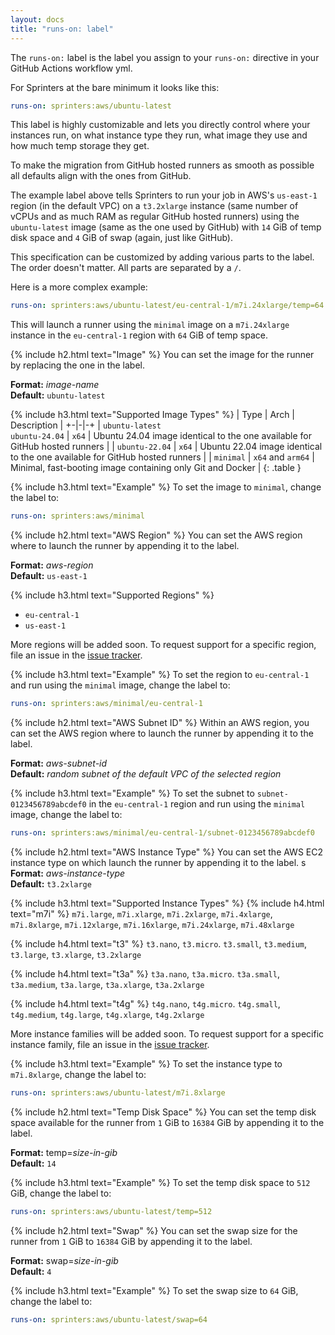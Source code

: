 ```yaml
---
layout: docs
title: "runs-on: label"
---
```

The `runs-on:` label is the label you assign to your `runs-on:` directive in your GitHub Actions workflow yml.

For Sprinters at the bare minimum it looks like this:

```yaml
runs-on: sprinters:aws/ubuntu-latest
```

This label is highly customizable and lets you directly control where your instances run, on what instance type they run,
what image they use and how much temp storage they get.

To make the migration from GitHub hosted runners as smooth as possible all defaults align with the ones from GitHub.

The example label above tells Sprinters to run your job in AWS's `us-east-1` region (in the default VPC)
on a `t3.2xlarge` instance (same number of vCPUs and as much RAM as regular GitHub hosted runners) using
the `ubuntu-latest` image (same as the one used by GitHub) with `14` GiB of temp disk space and `4` GiB of swap (again, just like GitHub).

This specification can be customized by adding various parts to the label. The order doesn't matter. All parts are separated by a `/`.

Here is a more complex example:

```yaml
runs-on: sprinters:aws/ubuntu-latest/eu-central-1/m7i.24xlarge/temp=64
```

This will launch a runner using the `minimal` image on a `m7i.24xlarge` instance in the `eu-central-1` region with `64` GiB of temp space.

{% include h2.html text="Image" %}
You can set the image for the runner by replacing the one in the label.

**Format:** _image-name_\
**Default:** `ubuntu-latest`

{% include h3.html text="Supported Image Types" %}
| Type | Arch | Description |
+-|-|-+
| `ubuntu-latest` <br> `ubuntu-24.04` | `x64` | Ubuntu 24.04 image identical to the one available for GitHub hosted runners |
| `ubuntu-22.04` | `x64` | Ubuntu 22.04 image identical to the one available for GitHub hosted runners |
| `minimal` | `x64` and `arm64` | Minimal, fast-booting image containing only Git and Docker |
{: .table }

{% include h3.html text="Example" %}
To set the image to `minimal`, change the label to:

```yaml
runs-on: sprinters:aws/minimal
```

{% include h2.html text="AWS Region" %}
You can set the AWS region where to launch the runner by appending it to the label.

**Format:** _aws-region_\
**Default:** `us-east-1`

{% include h3.html text="Supported Regions" %}
- `eu-central-1`
- `us-east-1`

More regions will be added soon. To request support for a specific region, file an issue in the [issue tracker](https://github.com/sprinters-sh/sprinters/issues).

{% include h3.html text="Example" %}
To set the region to `eu-central-1` and run using the `minimal` image, change the label to:

```yaml
runs-on: sprinters:aws/minimal/eu-central-1
```

{% include h2.html text="AWS Subnet ID" %}
Within an AWS region, you can set the AWS region where to launch the runner by appending it to the label.

**Format:** _aws-subnet-id_\
**Default:** _random subnet of the default VPC of the selected region_

{% include h3.html text="Example" %}
To set the subnet to `subnet-0123456789abcdef0` in the `eu-central-1` region and run using the `minimal` image, change the label to:

```yaml
runs-on: sprinters:aws/minimal/eu-central-1/subnet-0123456789abcdef0
```

{% include h2.html text="AWS Instance Type" %}
You can set the AWS EC2 instance type on which launch the runner by appending it to the label.
s
**Format:** _aws-instance-type_\
**Default:** `t3.2xlarge`

{% include h3.html text="Supported Instance Types" %}
{% include h4.html text="m7i" %}
`m7i.large`, `m7i.xlarge`, `m7i.2xlarge`, `m7i.4xlarge`, `m7i.8xlarge`, `m7i.12xlarge`, `m7i.16xlarge`, `m7i.24xlarge`, `m7i.48xlarge`

{% include h4.html text="t3" %}
`t3.nano`, `t3.micro`. `t3.small`, `t3.medium`, `t3.large`, `t3.xlarge`, `t3.2xlarge`

{% include h4.html text="t3a" %}
`t3a.nano`, `t3a.micro`. `t3a.small`, `t3a.medium`, `t3a.large`, `t3a.xlarge`, `t3a.2xlarge`

{% include h4.html text="t4g" %}
`t4g.nano`, `t4g.micro`. `t4g.small`, `t4g.medium`, `t4g.large`, `t4g.xlarge`, `t4g.2xlarge`

More instance families will be added soon. To request support for a specific instance family, file an issue in the [issue tracker](https://github.com/sprinters-sh/sprinters/issues).

{% include h3.html text="Example" %}
To set the instance type to `m7i.8xlarge`, change the label to:

```yaml
runs-on: sprinters:aws/ubuntu-latest/m7i.8xlarge
```

{% include h2.html text="Temp Disk Space" %}
You can set the temp disk space available for the runner from `1` GiB to `16384` GiB by appending it to the label.

**Format:** temp=_size-in-gib_\
**Default:** `14`

{% include h3.html text="Example" %}
To set the temp disk space to `512` GiB, change the label to:

```yaml
runs-on: sprinters:aws/ubuntu-latest/temp=512
```

{% include h2.html text="Swap" %}
You can set the swap size for the runner from `1` GiB to `16384` GiB by appending it to the label.

**Format:** swap=_size-in-gib_\
**Default:** `4`

{% include h3.html text="Example" %}
To set the swap size to `64` GiB, change the label to:

```yaml
runs-on: sprinters:aws/ubuntu-latest/swap=64
```
